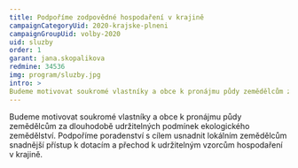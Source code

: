 ```yaml
---
title: Podpoříme zodpovědné hospodaření v krajině
campaignCategoryUid: 2020-krajske-plneni
campaignGroupUid: volby-2020
uid: sluzby
order: 1
garant: jana.skopalikova
redmine: 34536
img: program/sluzby.jpg
intro: >
Budeme motivovat soukromé vlastníky a obce k pronájmu půdy zemědělcům za dlouhodobě udržitelných podmínek ekologického zemědělství. Podpoříme poradenství s cílem usnadnit lokálním zemědělcům snadnější přístup k dotacím a přechod k udržitelným vzorcům hospodaření v krajině.
---
```


Budeme motivovat soukromé vlastníky a obce k pronájmu půdy zemědělcům za dlouhodobě udržitelných podmínek ekologického zemědělství. Podpoříme poradenství s cílem usnadnit lokálním zemědělcům snadnější přístup k dotacím a přechod k udržitelným vzorcům hospodaření v krajině.
